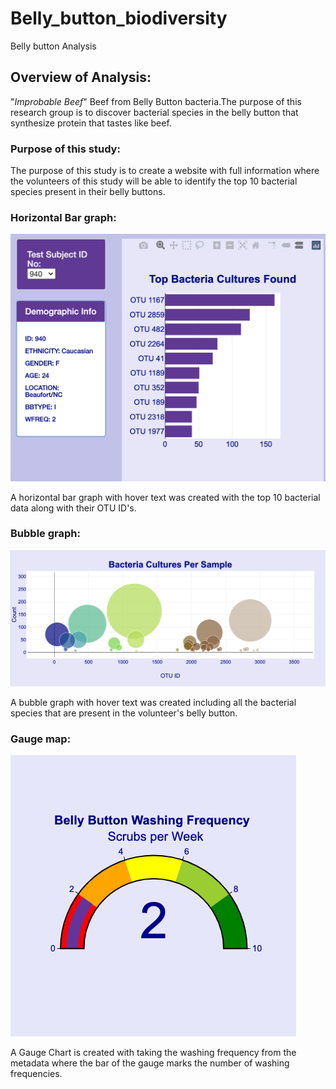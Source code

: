 # Belly_button_biodiversity

Belly button Analysis


## Overview of Analysis:

"*Improbable Beef*" Beef from Belly Button bacteria.The purpose of this research group is to discover bacterial species in the belly button that synthesize protein that tastes like beef. 

### Purpose of this study:

The purpose of this study is to create a website with full information where the volunteers of this study will be able to identify the top 10 bacterial species present in their belly buttons. 

### Horizontal Bar graph:

![hbar](Images/horizontal_bar.png)

A horizontal bar graph with hover text was created with the top 10 bacterial data along with their OTU ID's.

### Bubble graph:

![bubble](Images/bubble.png)

A bubble graph with hover text was created including all the bacterial species that are present in the volunteer's belly button.

### Gauge map:

![gauge](Images/gauge.png)

A Gauge Chart is created with taking the washing frequency from the metadata where the bar of the gauge marks the number of washing frequencies.

